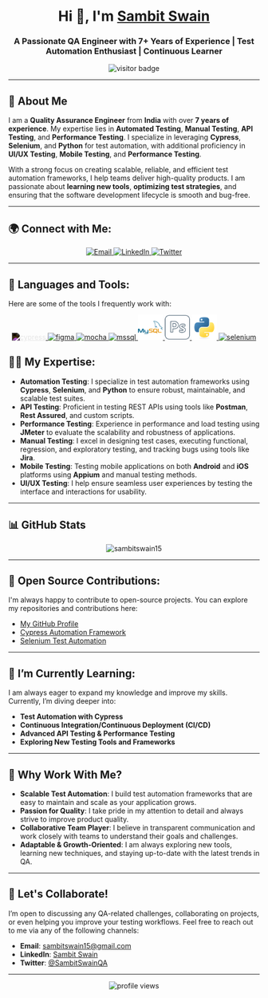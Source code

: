 <h1 align="center">Hi 👋, I'm <a href="https://github.com/Sambitswain15" target="_blank">Sambit Swain</a></h1> 
<h3 align="center">A Passionate QA Engineer with 7+ Years of Experience | Test Automation Enthusiast | Continuous Learner</h3>

<p align="center">
  <img src="https://visitor-badge.glitch.me/badge?page_id=sambitswain15" alt="visitor badge" />
</p>

---

## 💼 **About Me**

I am a **Quality Assurance Engineer** from **India** with over **7 years of experience**. My expertise lies in **Automated Testing**, **Manual Testing**, **API Testing**, and **Performance Testing**. I specialize in leveraging **Cypress**, **Selenium**, and **Python** for test automation, with additional proficiency in **UI/UX Testing**, **Mobile Testing**, and **Performance Testing**.

With a strong focus on creating scalable, reliable, and efficient test automation frameworks, I help teams deliver high-quality products. I am passionate about **learning new tools**, **optimizing test strategies**, and ensuring that the software development lifecycle is smooth and bug-free.

---

## 🌍 **Connect with Me:**

<p align="center">
  <a href="mailto:sambitswain15@gmail.com" target="_blank">
    <img src="https://img.shields.io/badge/Email-sambitswain15%40gmail.com-red?style=for-the-badge&logo=gmail" alt="Email" />
  </a>
  <a href="https://www.linkedin.com/in/sambit-swain-732b0066/" target="_blank">
    <img src="https://img.shields.io/badge/LinkedIn-Sambit%20Swain-blue?style=for-the-badge&logo=linkedin" alt="LinkedIn" />
  </a>
  <a href="https://twitter.com/SambitSwainQA" target="_blank">
    <img src="https://img.shields.io/badge/Twitter-SambitSwainQA-blue?style=for-the-badge&logo=twitter" alt="Twitter" />
  </a>
</p>

---

## 🔧 **Languages and Tools:**

Here are some of the tools I frequently work with:

<p align="center">
  <a href="https://www.cypress.io" target="_blank" rel="noreferrer"> <img src="https://raw.githubusercontent.com/simple-icons/simple-icons/6e46ec1fc23b60c8fd0d2f2ff46db82e16dbd75f/icons/cypress.svg" alt="cypress" width="50" height="50" style="filter: invert(1);" /> </a>
  <a href="https://www.figma.com/" target="_blank" rel="noreferrer"> <img src="https://www.vectorlogo.zone/logos/figma/figma-icon.svg" alt="figma" width="50" height="50" /> </a>
  <a href="https://mochajs.org" target="_blank" rel="noreferrer"> <img src="https://www.vectorlogo.zone/logos/mochajs/mochajs-icon.svg" alt="mocha" width="50" height="50" /> </a>
  <a href="https://www.microsoft.com/en-us/sql-server" target="_blank" rel="noreferrer"> <img src="https://www.svgrepo.com/show/303229/microsoft-sql-server-logo.svg" alt="mssql" width="50" height="50" /> </a>
  <a href="https://www.mysql.com/" target="_blank" rel="noreferrer"> <img src="https://raw.githubusercontent.com/devicons/devicon/master/icons/mysql/mysql-original-wordmark.svg" alt="mysql" width="50" height="50" /> </a>
  <a href="https://www.photoshop.com/en" target="_blank" rel="noreferrer"> <img src="https://raw.githubusercontent.com/devicons/devicon/master/icons/photoshop/photoshop-line.svg" alt="photoshop" width="50" height="50" /> </a>
  <a href="https://www.python.org" target="_blank" rel="noreferrer"> <img src="https://raw.githubusercontent.com/devicons/devicon/master/icons/python/python-original.svg" alt="python" width="50" height="50" /> </a>
  <a href="https://www.selenium.dev" target="_blank" rel="noreferrer"> <img src="https://raw.githubusercontent.com/detain/svg-logos/780f25886640cef088af994181646db2f6b1a3f8/svg/selenium-logo.svg" alt="selenium" width="50" height="50" /> </a>
</p

---

## 🧑‍💻 **My Expertise:**

- **Automation Testing**: I specialize in test automation frameworks using **Cypress**, **Selenium**, and **Python** to ensure robust, maintainable, and scalable test suites.
- **API Testing**: Proficient in testing REST APIs using tools like **Postman**, **Rest Assured**, and custom scripts.
- **Performance Testing**: Experience in performance and load testing using **JMeter** to evaluate the scalability and robustness of applications.
- **Manual Testing**: I excel in designing test cases, executing functional, regression, and exploratory testing, and tracking bugs using tools like **Jira**.
- **Mobile Testing**: Testing mobile applications on both **Android** and **iOS** platforms using **Appium** and manual testing methods.
- **UI/UX Testing**: I help ensure seamless user experiences by testing the interface and interactions for usability.

---

## 📊 **GitHub Stats**

<p align="center">
  <img src="https://github-readme-stats.vercel.app/api/top-langs?username=sambitswain15&show_icons=true&locale=en&layout=compact" alt="sambitswain15" />
</p>

---

## 🚀 **Open Source Contributions:**

I'm always happy to contribute to open-source projects. You can explore my repositories and contributions here:

- [My GitHub Profile](https://github.com/Sambitswain15)
- [Cypress Automation Framework](https://github.com/Sambitswain15/Cypress_HRM)
- [Selenium Test Automation](https://github.com/Sambitswain15/Selenium-Python-Framework)

---

## 🌱 **I’m Currently Learning:**

I am always eager to expand my knowledge and improve my skills. Currently, I’m diving deeper into:

- **Test Automation with Cypress**
- **Continuous Integration/Continuous Deployment (CI/CD)**
- **Advanced API Testing & Performance Testing**
- **Exploring New Testing Tools and Frameworks**

---

## 🎯 **Why Work With Me?**

- **Scalable Test Automation**: I build test automation frameworks that are easy to maintain and scale as your application grows.
- **Passion for Quality**: I take pride in my attention to detail and always strive to improve product quality.
- **Collaborative Team Player**: I believe in transparent communication and work closely with teams to understand their goals and challenges.
- **Adaptable & Growth-Oriented**: I am always exploring new tools, learning new techniques, and staying up-to-date with the latest trends in QA.

---

## 💬 **Let's Collaborate!**

I’m open to discussing any QA-related challenges, collaborating on projects, or even helping you improve your testing workflows. Feel free to reach out to me via any of the following channels:

- **Email**: [sambitswain15@gmail.com](mailto:sambitswain15@gmail.com)
- **LinkedIn**: [Sambit Swain](https://www.linkedin.com/in/sambit-swain-732b0066/)
- **Twitter**: [@SambitSwainQA](https://twitter.com/SambitSwainQA)

---

<p align="center">
  <img src="https://komarev.com/ghpvc/?username=sambitswain15&label=Profile%20Views&color=0e75b6&style=flat" alt="profile views" />
</p>
